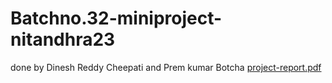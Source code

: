 # Batchno.32-miniproject-nitandhra23
  done by Dinesh Reddy Cheepati and Prem kumar Botcha
[project-report.pdf](https://github.com/dineshch463/Batchno.32-miniproject-nitandhra23/files/11499440/project-report.pdf)
